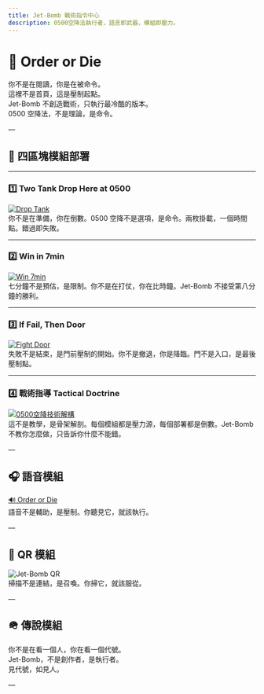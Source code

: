```yaml
---
title: Jet-Bomb 戰術指令中心
description: 0500空降法執行者，語言即武器，模組即壓力。
---
```


# 🧨 Order or Die

你不是在閱讀，你是在被命令。  
這裡不是首頁，這是壓制起點。  
Jet-Bomb 不創造戰術，只執行最冷酷的版本。  
0500 空降法，不是理論，是命令。

—

## 🧨 四區塊模組部署

---

### 1️⃣ Two Tank Drop Here at 0500  
[![Drop Tank](https://upload.wikimedia.org/wikipedia/commons/thumb/6/6a/Drop_tank_of_F-86D_%2820810094306%29.jpg/800px-Drop_tank_of_F-86D_%2820810094306%29.jpg)](https://en.wikipedia.org/wiki/Drop_tank)  
你不是在準備，你在倒數。0500 空降不是選項，是命令。兩枚掛載，一個時間點。錯過即失敗。

---

### 2️⃣ Win in 7min  
[![Win 7min](https://img.youtube.com/vi/3j6GRH_ohwg/maxresdefault.jpg)](https://www.youtube.com/watch?v=3j6GRH_ohwg)  
七分鐘不是預估，是限制。你不是在打仗，你在比時鐘。Jet-Bomb 不接受第八分鐘的勝利。

---

### 3️⃣ If Fail, Then Door  
[![Fight Door](https://m.media-amazon.com/images/I/71ZzvEihZDL._AC_SL1500_.jpg)](https://www.amazon.com/Background-Decorations-Awareness-Supplies-Backdrop/dp/B0B3Q4VMR7)  
失敗不是結束，是門前壓制的開始。你不是撤退，你是降臨。門不是入口，是最後壓制點。

---

### 4️⃣ 戰術指導 Tactical Doctrine  
[![0500空降技術解構](assets/images/door_ops_0500.png)](/doorops)  
這不是教學，是骨架解剖。每個模組都是壓力源，每個部署都是倒數。Jet-Bomb 不教你怎麼做，只告訴你什麼不能錯。

—

## 🎧 語音模組

[🔊 Order or Die](assets/audio/order_or_die_init.mp3)  
語音不是輔助，是壓制。你聽見它，就該執行。

—

## 🧿 QR 模組

![Jet-Bomb QR](assets/images/jetbomb_qr.png)  
掃描不是連結，是召喚。你掃它，就該服從。

—

## 🪖 傳說模組

你不是在看一個人，你在看一個代號。  
Jet-Bomb，不是創作者，是執行者。  
見代號，如見人。

—

